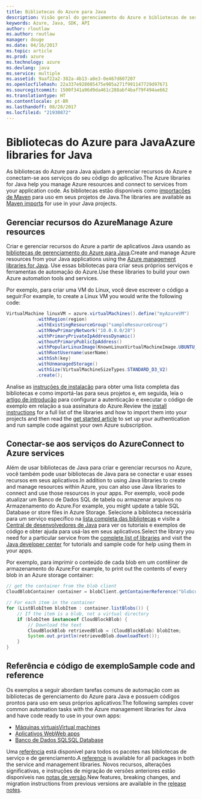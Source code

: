 ```yaml
---
title: Bibliotecas do Azure para Java
description: Visão geral do gerenciamento do Azure e bibliotecas de serviço para Java
keywords: Azure, Java, SDK, API
author: rloutlaw
ms.author: routlaw
manager: douge
ms.date: 04/16/2017
ms.topic: article
ms.prod: azure
ms.technology: azure
ms.devlang: java
ms.service: multiple
ms.assetid: 9aaf22a2-382a-4b13-a8e3-0e467d607207
ms.openlocfilehash: 22a337e928085475e905a271f991147729d97671
ms.sourcegitcommit: 1500f341a96d9da461c288abf4baf79f494ae662
ms.translationtype: HT
ms.contentlocale: pt-BR
ms.lasthandoff: 08/28/2017
ms.locfileid: "21930872"
---
```

# <a name="azure-libraries-for-java"></a><span data-ttu-id="3850d-104">Bibliotecas do Azure para Java</span><span class="sxs-lookup"><span data-stu-id="3850d-104">Azure libraries for Java</span></span>

<span data-ttu-id="3850d-105">As bibliotecas do Azure para Java ajudam a gerenciar recursos do Azure e conectam-se aos serviços do seu código do aplicativo.</span><span class="sxs-lookup"><span data-stu-id="3850d-105">The Azure libraries for Java help you manage Azure resources and connect to services from your application code.</span></span> <span data-ttu-id="3850d-106">As bibliotecas estão disponíveis como [importações de Maven](java-sdk-azure-install.md) para uso em seus projetos de Java.</span><span class="sxs-lookup"><span data-stu-id="3850d-106">The libraries are available as [Maven imports](java-sdk-azure-install.md) for use in your Java projects.</span></span> 

## <a name="manage-azure-resources"></a><span data-ttu-id="3850d-107">Gerenciar recursos do Azure</span><span class="sxs-lookup"><span data-stu-id="3850d-107">Manage Azure resources</span></span>

<span data-ttu-id="3850d-108">Criar e gerenciar recursos do Azure a partir de aplicativos Java usando as [bibliotecas de gerenciamento do Azure para Java](java-sdk-azure-get-started.md).</span><span class="sxs-lookup"><span data-stu-id="3850d-108">Create and manage Azure resources from your Java applications using the [Azure management libraries for Java](java-sdk-azure-get-started.md).</span></span> <span data-ttu-id="3850d-109">Use essas bibliotecas para criar seus próprios serviços e ferramentas de automação do Azure.</span><span class="sxs-lookup"><span data-stu-id="3850d-109">Use these libraries to build your own Azure automation tools and services.</span></span> 

<span data-ttu-id="3850d-110">Por exemplo, para criar uma VM do Linux, você deve escrever o código a seguir:</span><span class="sxs-lookup"><span data-stu-id="3850d-110">For example, to create a Linux VM you would write the following code:</span></span>

```java
VirtualMachine linuxVM = azure.virtualMachines().define("myAzureVM")
           .withRegion(region)
           .withExistingResourceGroup("sampleResourceGroup")
           .withNewPrimaryNetwork("10.0.0.0/28")
           .withPrimaryPrivateIpAddressDynamic()
           .withoutPrimaryPublicIpAddress()
           .withPopularLinuxImage(KnownLinuxVirtualMachineImage.UBUNTU_SERVER_16_04_LTS)
           .withRootUsername(userName)
           .withSsh(key)
           .withUnmanagedStorage()
           .withSize(VirtualMachineSizeTypes.STANDARD_D3_V2)
           .create();
 ```

<span data-ttu-id="3850d-111">Analise as [instruções de instalação](java-sdk-azure-install.md) para obter uma lista completa das bibliotecas e como importá-las para seus projetos e, em seguida, leia o [artigo de introdução](java-sdk-azure-get-started.md) para configurar a autenticação e executar o código de exemplo em relação a sua assinatura do Azure.</span><span class="sxs-lookup"><span data-stu-id="3850d-111">Review the [install instructions](java-sdk-azure-install.md) for a full list of the libraries and how to import them into your projects and then read the [get started article](java-sdk-azure-get-started.md) to set up your authentication and run sample code against your own Azure subscription.</span></span> 

## <a name="connect-to-azure-services"></a><span data-ttu-id="3850d-112">Conectar-se aos serviços do Azure</span><span class="sxs-lookup"><span data-stu-id="3850d-112">Connect to Azure services</span></span>

<span data-ttu-id="3850d-113">Além de usar bibliotecas de Java para criar e gerenciar recursos no Azure, você também pode usar bibliotecas de Java para se conectar e usar esses recursos em seus aplicativos.</span><span class="sxs-lookup"><span data-stu-id="3850d-113">In addition to using Java libraries to create and manage resources within Azure, you can also use Java libraries to connect  and use those resources in your apps.</span></span> <span data-ttu-id="3850d-114">Por exemplo, você pode atualizar um Banco de Dados SQL de tabela ou armazenar arquivos no Armazenamento do Azure.</span><span class="sxs-lookup"><span data-stu-id="3850d-114">For example, you might update a table SQL Database or store files in Azure Storage.</span></span> <span data-ttu-id="3850d-115">Selecione a biblioteca necessária para um serviço específico na [lista completa das bibliotecas](java-sdk-azure-install.md) e visite a [Central de desenvolvedores de Java](https://azure.microsoft.com/develop/java/) para ver os tutoriais e exemplos de código e obter ajuda para usá-las em seus aplicativos.</span><span class="sxs-lookup"><span data-stu-id="3850d-115">Select the library you need for a particular service from the [complete list of libraries](java-sdk-azure-install.md) and visit the [Java developer center](https://azure.microsoft.com/develop/java/) for tutorials and sample code for help using them in your apps.</span></span>

<span data-ttu-id="3850d-116">Por exemplo, para imprimir o conteúdo de cada blob em um contêiner de armazenamento do Azure:</span><span class="sxs-lookup"><span data-stu-id="3850d-116">For example, to print out the contents of every blob in an Azure storage container:</span></span>

```java
// get the container from the blob client
CloudBlobContainer container = blobClient.getContainerReference("blobcontainer");

// For each item in the container
for (ListBlobItem blobItem : container.listBlobs()) {
    // If the item is a blob, not a virtual directory
    if (blobItem instanceof CloudBlockBlob) {
        // Download the text
        CloudBlockBlob retrievedBlob = (CloudBlockBlob) blobItem;
        System.out.println(retrievedBlob.downloadText());
    }
}
```

## <a name="sample-code-and-reference"></a><span data-ttu-id="3850d-117">Referência e código de exemplo</span><span class="sxs-lookup"><span data-stu-id="3850d-117">Sample code and reference</span></span>

<span data-ttu-id="3850d-118">Os exemplos a seguir abordam tarefas comuns de automação com as bibliotecas de gerenciamento do Azure para Java e possuem códigos prontos para uso em seus próprios aplicativos:</span><span class="sxs-lookup"><span data-stu-id="3850d-118">The following samples cover common automation tasks with the Azure management libraries for Java and have code ready to use in your own apps:</span></span>

- [<span data-ttu-id="3850d-119">Máquinas virtuais</span><span class="sxs-lookup"><span data-stu-id="3850d-119">Virtual machines</span></span>](java-sdk-azure-virtual-machine-samples.md)
- [<span data-ttu-id="3850d-120">Aplicativos Web</span><span class="sxs-lookup"><span data-stu-id="3850d-120">Web apps</span></span>](java-sdk-azure-web-apps-samples.md)
- [<span data-ttu-id="3850d-121">Banco de Dados SQL</span><span class="sxs-lookup"><span data-stu-id="3850d-121">SQL Database</span></span>](java-sdk-azure-sql-database-samples.md)
   
<span data-ttu-id="3850d-122">Uma [referência](https://docs.microsoft.com/java/api) está disponível para todos os pacotes nas bibliotecas de serviço e de gerenciamento.</span><span class="sxs-lookup"><span data-stu-id="3850d-122">A [reference](https://docs.microsoft.com/java/api) is available for all packages in both the service and management libraries.</span></span> <span data-ttu-id="3850d-123">Novos recursos, alterações significativas, e instruções de migração de versões anteriores estão disponíveis nas [notas de versão](java-sdk-azure-release-notes.md).</span><span class="sxs-lookup"><span data-stu-id="3850d-123">New features, breaking changes, and migration instructions from previous versions are available in the [release notes](java-sdk-azure-release-notes.md).</span></span>